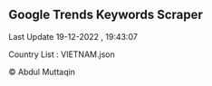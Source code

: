 

## Google Trends Keywords Scraper 
 
Last Update 19-12-2022 , 19:43:07

Country List :
VIETNAM.json



© Abdul Muttaqin 
